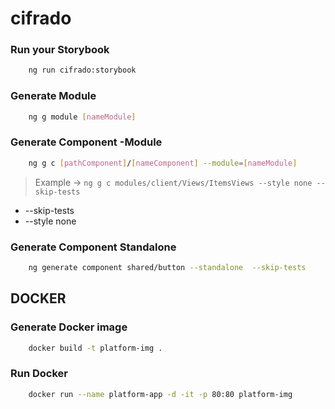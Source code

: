 # cifrado

### Run your Storybook
```sh
    ng run cifrado:storybook
```

### Generate Module
```sh
    ng g module [nameModule]
```

### Generate Component -Module
```sh
    ng g c [pathComponent]/[nameComponent] --module=[nameModule]
```
>Example -> `ng g c modules/client/Views/ItemsViews --style none --skip-tests`
* --skip-tests
* --style none

### Generate Component Standalone
```sh
    ng generate component shared/button --standalone  --skip-tests 
```
 
## DOCKER 

### Generate Docker image
```sh
    docker build -t platform-img .
```
### Run Docker 
```sh
    docker run --name platform-app -d -it -p 80:80 platform-img
```